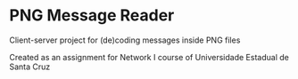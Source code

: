 # PNG Message Reader
Client-server project for (de)coding messages inside PNG files

Created as an assignment for Network I course of Universidade Estadual de Santa Cruz

